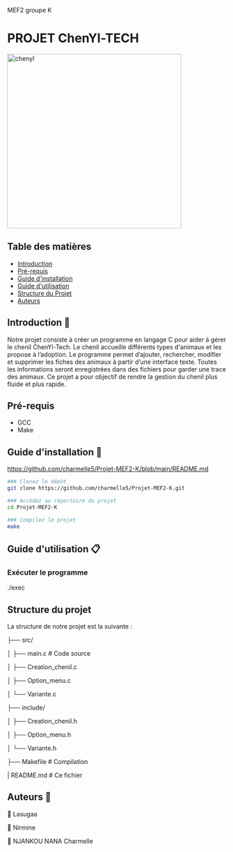 
MEF2 groupe K


# PROJET ChenYl-TECH
<img src="./chenyl.png" alt="chenyl" width="400"/>

##  Table des matières

- [Introduction](#Introduction)
- [Pré-requis](#Pré-requis)
- [Guide d'installation](#Guide-d'installation)
- [Guide d'utilisation](#Guide-d'utilisation)
- [Structure du Projet](#Structure-du-projet)
- [Auteurs](#Auteurs)
  
## Introduction 📝

Notre projet consiste à créer un programme en langage C pour aider à gérer le chenil ChenYl-Tech. Le chenil accueille différents types d'animaux et les propose à l’adoption.
Le programme permet d’ajouter, rechercher, modifier et supprimer les fiches des animaux à partir d’une interface texte. Toutes les informations seront enregistrées dans des fichiers pour garder une trace des animaux. Ce projet a pour objectif de rendre la gestion du chenil plus fluide et plus rapide.

## Pré-requis

- GCC
- Make

## Guide d'installation 📔 
https://github.com/charmelle5/Projet-MEF2-K/blob/main/README.md

```bash
### Clonez le dépôt
git clone https://github.com/charmelle5/Projet-MEF2-K.git 

### Accédez au répertoire du projet
cd Projet-MEF2-K

### Compilez le projet
make
```

## Guide d'utilisation 📋

### Exécuter le programme
./exec


## Structure du projet 
La structure de notre projet est la suivante :                        

├── src/

│   ├── main.c                # Code source

│   ├── Creation_chenil.c

│   ├── Option_menu.c

│   └── Variante.c

├── include/

│   ├── Creation_chenil.h

│   ├── Option_menu.h

│   └── Variante.h

├── Makefile                   # Compilation     

| README.md                    # Ce fichier


## Auteurs 👤  

👤 Lasugaa

👤 Nirmine

👤 NJANKOU NANA Charmelle
